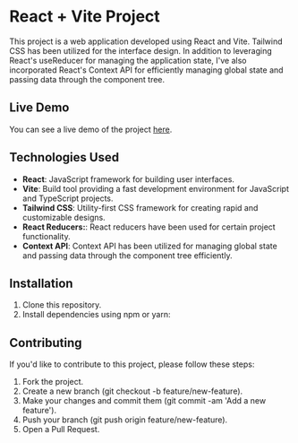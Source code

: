 # React + Vite Project

This project is a web application developed using React and Vite. Tailwind CSS has been utilized for the interface design. In addition to leveraging React's useReducer for managing the application state, I've also incorporated React's Context API for efficiently managing global state and passing data through the component tree.

## Live Demo

You can see a live demo of the project [here](https://661680518e97301e9219522b--heartfelt-duckanoo-ea91bc.netlify.app/).

## Technologies Used

- **React**: JavaScript framework for building user interfaces.
- **Vite**: Build tool providing a fast development environment for JavaScript and TypeScript projects.
- **Tailwind CSS**: Utility-first CSS framework for creating rapid and customizable designs.
- **React Reducers:**: React reducers have been used for certain project functionality. 
- **Context API**: Context API has been utilized for managing global state and passing data through the component tree efficiently.

## Installation

1. Clone this repository.
2. Install dependencies using npm or yarn:

## Contributing
If you'd like to contribute to this project, please follow these steps:

1. Fork the project.
2. Create a new branch (git checkout -b feature/new-feature).
3. Make your changes and commit them (git commit -am 'Add a new feature').
4. Push your branch (git push origin feature/new-feature).
5. Open a Pull Request.